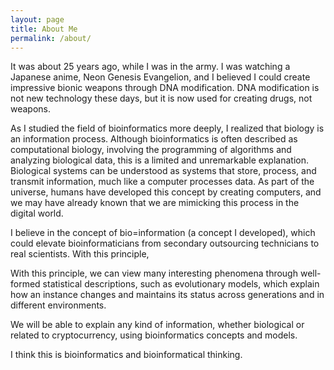 ```yaml
---
layout: page
title: About Me 
permalink: /about/
---
```


It was about 25 years ago, while I was in the army. 
I was watching a Japanese anime, Neon Genesis Evangelion, and I believed I could create impressive bionic weapons through DNA modification.
DNA modification is not new technology these days, but it is now used for creating drugs, not weapons.


As I studied the field of bioinformatics more deeply, I realized that biology is an information process. Although bioinformatics is often described as computational biology, involving the programming of algorithms and analyzing biological data, this is a limited and unremarkable explanation. Biological systems can be understood as systems that store, process, and transmit information, much like a computer processes data. As part of the universe, humans have developed this concept by creating computers, and we may have already known that we are mimicking this process in the digital world.

I believe in the concept of bio=information (a concept I developed), which could elevate bioinformaticians from secondary outsourcing technicians to real scientists. With this principle, 

With this principle, we can view many interesting phenomena through well-formed statistical descriptions, such as evolutionary models, which explain how an instance changes and maintains its status across generations and in different environments.

We will be able to explain any kind of information, whether biological or related to cryptocurrency, using bioinformatics concepts and models.

I think this is bioinformatics and bioinformatical thinking.


